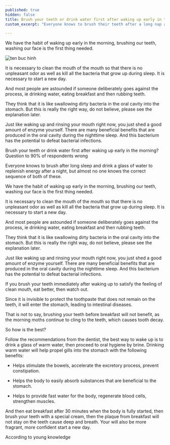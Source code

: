 ```yaml
---
published: true
hidden: false
title: Brush your teeth or drink water first after waking up early in the morning?
custom_excerpt: "Everyone knows to brush their teeth after a long nap and drink a glass of water to replenish the body after a night, but hardly anyone knows the correct sequence of both."

---
```


We have the habit of waking up early in the morning, brushing our teeth, washing our face is the first thing needed.

![ten buc hinh](https://static.phunugiadinh.vn/wp-content/uploads/2017/10/1-da-1.jpg "ten buc hinh")

It is necessary to clean the mouth of the mouth so that there is no unpleasant odor as well as kill all the bacteria that grow up during sleep. It is necessary to start a new day.

And most people are astounded if someone deliberately goes against the process, ie drinking water, eating breakfast and then rubbing teeth.

They think that it is like swallowing dirty bacteria in the oral cavity into the stomach. But this is really the right way, do not believe, please see the explanation later.

Just like waking up and rinsing your mouth right now, you just shed a good amount of enzyme yourself. There are many beneficial benefits that are produced in the oral cavity during the nighttime sleep. And this bacterium has the potential to defeat bacterial infections.

Brush your teeth or drink water first after waking up early in the morning? Question to 90% of respondents wrong

Everyone knows to brush after long sleep and drink a glass of water to replenish energy after a night, but almost no one knows the correct sequence of both of these.

We have the habit of waking up early in the morning, brushing our teeth, washing our face is the first thing needed.

It is necessary to clean the mouth of the mouth so that there is no unpleasant odor as well as kill all the bacteria that grow up during sleep. It is necessary to start a new day.

And most people are astounded if someone deliberately goes against the process, ie drinking water, eating breakfast and then rubbing teeth.

They think that it is like swallowing dirty bacteria in the oral cavity into the stomach. But this is really the right way, do not believe, please see the explanation later.

Just like waking up and rinsing your mouth right now, you just shed a good amount of enzyme yourself. There are many beneficial benefits that are produced in the oral cavity during the nighttime sleep. And this bacterium has the potential to defeat bacterial infections.

If you brush your teeth immediately after waking up to satisfy the feeling of clean mouth, eat better, then watch out.

Since it is invisible to protect the toothpaste that does not remain on the teeth, it will enter the stomach, leading to intestinal diseases.

That is not to say, brushing your teeth before breakfast will not benefit, as the morning moths continue to cling to the teeth, which causes tooth decay.

So how is the best?

Follow the recommendations from the dentist, the best way to wake up is to drink a glass of warm water, then proceed to oral hygiene by brine. Drinking warm water will help propel gills into the stomach with the following benefits:

- Helps stimulate the bowels, accelerate the excretory process, prevent constipation.

- Helps the body to easily absorb substances that are beneficial to the stomach.

- Helps to provide fast water for the body, regenerate blood cells, strengthen muscles.

And then eat breakfast after 30 minutes when the body is fully started, then brush your teeth with a special cream, then the plaque from breakfast will not stay on the teeth cause deep and breath. Your will also be more fragrant, more confident start a new day.

According to young knowledge

